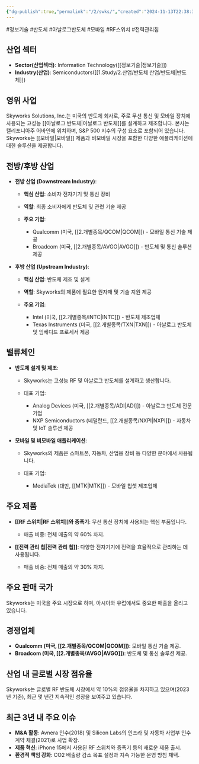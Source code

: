 ```yaml
---
{"dg-publish":true,"permalink":"/2/swks/","created":"2024-11-13T22:38:33.973+09:00","updated":"2025-06-03T20:06:01.462+09:00"}
---
```


#정보기술 #반도체 #아날로그반도체 #모바일 #RF스위치 #전력관리칩

## 산업 섹터

- **Sector(산업섹터)**: Information Technology([[정보기술\|정보기술]])
- **Industry(산업)**: Semiconductors([[1.Study/2.산업/반도체 산업/반도체\|반도체]])

## 영위 사업

Skyworks Solutions, Inc.는 미국의 반도체 회사로, 주로 무선 통신 및 모바일 장치에 사용되는 고성능 [[아날로그 반도체\|아날로그 반도체]]를 설계하고 제조합니다. 본사는 캘리포니아주 어바인에 위치하며, S&P 500 지수의 구성 요소로 포함되어 있습니다. Skyworks는 [[모바일\|모바일]] 제품과 비모바일 시장을 포함한 다양한 애플리케이션에 대한 솔루션을 제공합니다.

## 전방/후방 산업

- **전방 산업 (Downstream Industry)**:
    
    - **핵심 산업**: 소비자 전자기기 및 통신 장비
    - **역할**: 최종 소비자에게 반도체 및 관련 기술 제공
    - **주요 기업**:
        
        - Qualcomm (미국, [[2.개별종목/QCOM\|QCOM]]) - 모바일 통신 기술 제공
        - Broadcom (미국, [[2.개별종목/AVGO\|AVGO]]) - 반도체 및 통신 솔루션 제공
        
    
- **후방 산업 (Upstream Industry)**:
    
    - **핵심 산업**: 반도체 제조 및 설계
    - **역할**: Skyworks의 제품에 필요한 원자재 및 기술 지원 제공
    - **주요 기업**:
        
        - Intel (미국, [[2.개별종목/INTC\|INTC]]) - 반도체 제조업체
        - Texas Instruments (미국, [[2.개별종목/TXN\|TXN]]) - 아날로그 반도체 및 임베디드 프로세서 제공
        
    

## 밸류체인

- **반도체 설계 및 제조**:
    
    - Skyworks는 고성능 RF 및 아날로그 반도체를 설계하고 생산합니다.
    - 대표 기업:
        
        - Analog Devices (미국, [[2.개별종목/ADI\|ADI]]) - 아날로그 반도체 전문 기업
        - NXP Semiconductors (네덜란드, [[2.개별종목/NXPI\|NXPI]]) - 자동차 및 IoT 솔루션 제공
        
    
- **모바일 및 비모바일 애플리케이션**:
    
    - Skyworks의 제품은 스마트폰, 자동차, 산업용 장비 등 다양한 분야에서 사용됩니다.
    - 대표 기업:
        
        - MediaTek (대만, [[MTK\|MTK]]) - 모바일 칩셋 제조업체
        
    

## 주요 제품

- **[[RF 스위치\|RF 스위치]]와 증폭기**: 무선 통신 장치에 사용되는 핵심 부품입니다.
    
    - 매출 비중: 전체 매출의 약 60% 차지.
    
- **[[전력 관리 칩\|전력 관리 칩]]**: 다양한 전자기기에 전력을 효율적으로 관리하는 데 사용됩니다.
    
    - 매출 비중: 전체 매출의 약 30% 차지.
    

## 주요 판매 국가

Skyworks는 미국을 주요 시장으로 하며, 아시아와 유럽에서도 중요한 매출을 올리고 있습니다.

## 경쟁업체

- **Qualcomm (미국, [[2.개별종목/QCOM\|QCOM]])**: 모바일 통신 기술 제공.
- **Broadcom (미국, [[2.개별종목/AVGO\|AVGO]])**: 반도체 및 통신 솔루션 제공.

## 산업 내 글로벌 시장 점유율

Skyworks는 글로벌 RF 반도체 시장에서 약 10%의 점유율을 차지하고 있으며(2023년 기준), 최근 몇 년간 지속적인 성장을 보여주고 있습니다.

## 최근 3년 내 주요 이슈

- **M&A 활동**: Avnera 인수(2018) 및 Silicon Labs의 인프라 및 자동차 사업부 인수 계약 체결(2021)로 사업 확장.
- **제품 혁신**: iPhone 15에서 사용된 RF 스위치와 증폭기 등의 새로운 제품 출시.
- **환경적 책임 강화**: CO2 배출량 감소 목표 설정과 지속 가능한 운영 방침 채택.